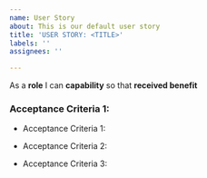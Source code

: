 ```yaml
---
name: User Story
about: This is our default user story
title: 'USER STORY: <TITLE>'
labels: ''
assignees: ''

---
```


As a **role** I can **capability** so that **received benefit**

### Acceptance Criteria 1:
- Acceptance Criteria 1:
* Acceptance Criteria 2:
+ Acceptance Criteria 3:
